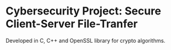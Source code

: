 # Cybersecurity Project: Secure Client-Server File-Tranfer 
Developed in C, C++ and OpenSSL library for crypto algorithms.
